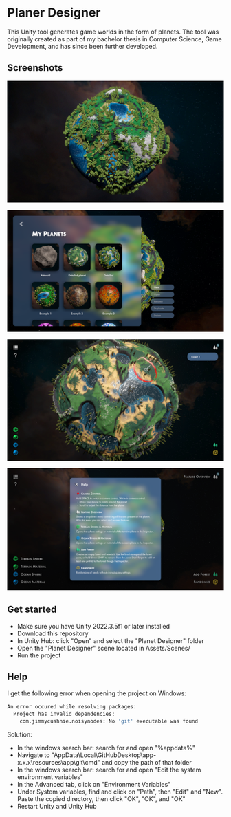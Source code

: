 
# Planer Designer

This Unity tool generates game worlds in the form of planets. The tool was originally created as part of my bachelor thesis in Computer Science, Game Development, and has since been further developed.

## Screenshots

![PlanetExample](Images/Forest_planet.jpg)

![MyPlanets](Images/My_planets.jpg)

![EditorView](Images/Editor_view.jpg)

![HelpMenu](Images/Help_menu.jpg)

## Get started

- Make sure you have Unity 2022.3.5f1 or later installed
- Download this repository
- In Unity Hub: click "Open" and select the "Planet Designer" folder
- Open the "Planet Designer" scene located in Assets/Scenes/
- Run the project

## Help

I get the following error when opening the project on Windows:

```bash
An error occured while resolving packages:
  Project has invalid dependencies:
    com.jimmycushnie.noisynodes: No 'git' executable was found
```

Solution:
- In the windows search bar: search for and open "%appdata%"
- Navigate to "AppData\Local\GitHubDesktop\app-x.x.x\resources\app\git\cmd" and copy the path of that folder
- In the windows search bar: search for and open "Edit the system environment variables"
- In the Advanced tab, click on "Environment Variables"
- Under System variables, find and click on "Path", then "Edit" and "New". Paste the copied directory, then click "OK", "OK", and "OK"
- Restart Unity and Unity Hub
